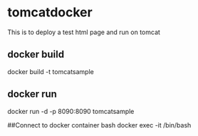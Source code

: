 # tomcatdocker
This is to deploy a test html page and run on tomcat

## docker build
docker build <checkout-path> -t tomcatsample

## docker run
docker run -d -p 8090:8090 tomcatsample

##Connect to docker container bash
docker exec -it <docker-execution-id> /bin/bash
